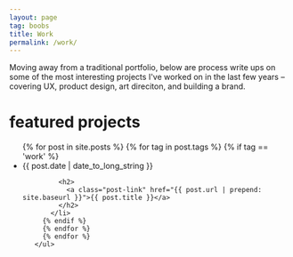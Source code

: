 ```yaml
---
layout: page
tag: boobs
title: Work
permalink: /work/
---
```


Moving away from a traditional portfolio, below are process write ups on some of the most interesting projects I've worked on in the last few years – covering UX, product design, art direciton, and building a brand.

<div class="home">
  <div class="listings">
       <h1 class="page-heading">featured projects</h1>
       <ul class="post-list">
         {% for post in site.posts %}
         {% for tag in post.tags %}
         {% if tag == 'work' %}
           <li>
             <span class="post-meta">{{ post.date | date_to_long_string }}</span>
   
             <h2>
               <a class="post-link" href="{{ post.url | prepend: site.baseurl }}">{{ post.title }}</a>
             </h2>
           </li>
         {% endif %}
         {% endfor %}
         {% endfor %}
       </ul>
  </div>

</div>